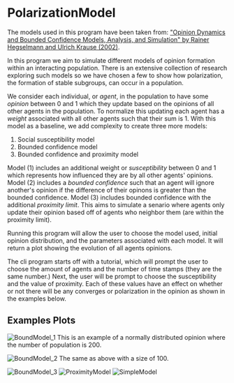 # PolarizationModel

The models used in this program have been taken from: ["Opinion Dynamics and
Bounded Confidence Models, Analysis, and Simulation" by Rainer Hegselmann 
and Ulrich Krause (2002)](http://jasss.soc.surrey.ac.uk/5/3/2.html).

In this program we aim to simulate different models of opinion formation 
within an interacting population. There is an extensive collection of research
exploring such models so we have chosen a few to show how polarization, the 
formation of stable subgroups, can occur in a population.

We consider each individual, or *agent*, in 
the population to have some *opinion* between 0 and 1 which they update based 
on the opinions of all other agents in the population. To normalize this
updating each agent has a *weight* associated with all other agents such that
their sum is 1. With this model as a baseline, we add complexity to create 
three more models:
1. Social susceptibility model
2. Bounded confidence model
3. Bounded confidence and proximity model

Model (1) includes an additional weight or *susceptibility* between 0 and 1
which represents how influenced they are by all other agents' opinions. Model
(2) includes a *bounded confidence* such that an agent will ignore another's 
opinion if the difference of their opinons is greater than the bounded
confidence. Model (3) includes bounded confidence with the additional
*proximity limit*. This aims to simulate a senario where agents only update
their opinion based off of agents who neighbor them (are within the proximity 
limit).
                                                     
Running this program will allow the user to choose the model used, initial 
opinion distribution, and the parameters associated with each model. It will
return a plot showing the evolution of all agents opinions.

The cli program starts off with a tutorial, which will prompt the user to choose the amount of agents and the number of time stamps (they are the same number.) Next, the user will be prompt to choose the susceptibility and the value of proximity. Each of these values have an effect on whether or not there will be any converges or polarization in the opinion as shown in the examples below.

## Examples Plots
![BoundModel_1](BoundModel_Normal200N.png)
This is an example of a normally distributed opinion where the number of population is 200.

![BoundModel_2](BoundModel_Uniform100N.png)
The same as above with a size of 100.

![BoundModel_3](BoundedModel_300N.png)
![ProximityModel](ProxModel_Bimodal200N.png)
![SimpleModel](SimpleModel_Uniform150N.png)
